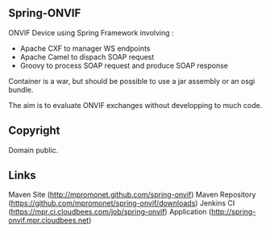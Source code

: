 Spring-ONVIF
--------------------
ONVIF Device using Spring Framework involving :
- Apache CXF to manager WS endpoints
- Apache Camel to dispach SOAP request
- Groovy to process SOAP request and produce SOAP response

Container is a war, but should be possible to use a jar assembly or an osgi bundle.

The aim is to evaluate ONVIF exchanges without developping to much code.

Copyright
------------
Domain public.


Links
------------
Maven Site (http://mpromonet.github.com/spring-onvif)
Maven Repository (https://github.com/mpromonet/spring-onvif/downloads)
Jenkins CI (https://mpr.ci.cloudbees.com/job/spring-onvif)
Application (http://spring-onvif.mpr.cloudbees.net)